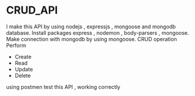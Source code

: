 # CRUD_API
I make this API by using nodejs , expressjs , mongoose and  mongodb database.
Install packages express , nodemon , body-parsers , mongoose. 
Make connection with mongodb  by using mongoose.
CRUD operation Perform 
- Create
- Read
- Update
- Delete

 using postmen test this API , working correctly
